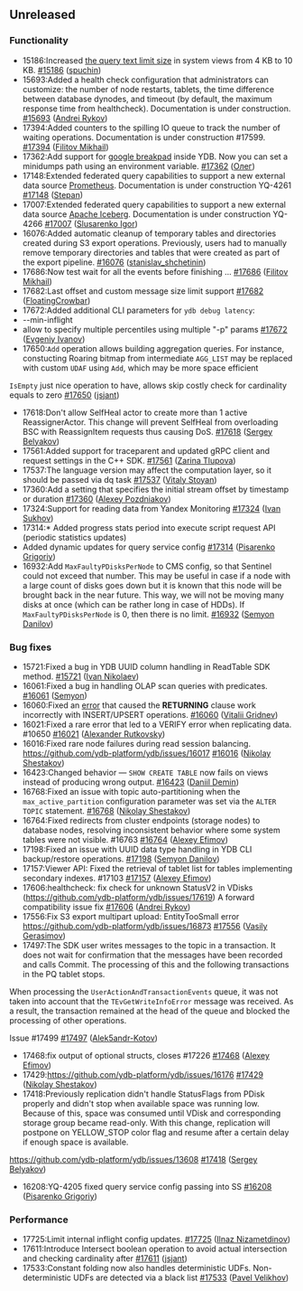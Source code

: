 ## Unreleased

### Functionality

* 15186:Increased [the query text limit size](../dev/system-views#query-metrics) in system views from 4 KB to 10 KB. [#15186](https://github.com/ydb-platform/ydb/pull/15186) ([spuchin](https://github.com/spuchin))
* 15693:Added a health check configuration that administrators can customize: the number of node restarts, tablets, the time difference between database dynodes,
and timeout (by default, the maximum response time from healthcheck). Documentation is under construction. [#15693](https://github.com/ydb-platform/ydb/pull/15693) ([Andrei Rykov](https://github.com/StekPerepolnen))
* 17394:Added counters to the spilling IO queue to track the number of waiting operations. Documentation is under construction #17599. [#17394](https://github.com/ydb-platform/ydb/pull/17394) ([Filitov Mikhail](https://github.com/lll-phill-lll))
* 17362:Add support for [google breakpad](https://chromium.googlesource.com/breakpad/breakpad) inside YDB. Now you can set a minidumps path using an environment variable.
[#17362](https://github.com/ydb-platform/ydb/pull/17362) ([Олег](https://github.com/iddqdex))
* 17148:Extended federated query capabilities to support a new external data source [Prometheus](https://en.wikipedia.org/wiki/Prometheus_(software)). Documentation is under construction YQ-4261 [#17148](https://github.com/ydb-platform/ydb/pull/17148) ([Stepan](https://github.com/pstpn))
* 17007:Extended federated query capabilities to support a new external data source [Apache Iceberg](https://iceberg.apache.org). Documentation is under construction YQ-4266 [#17007](https://github.com/ydb-platform/ydb/pull/17007) ([Slusarenko Igor](https://github.com/buhtr))
* 16076:Added automatic cleanup of temporary tables and directories created during S3 export operations. Previously, users had to manually remove temporary directories and tables that were created as part of the export pipeline. [#16076](https://github.com/ydb-platform/ydb/pull/16076) ([stanislav_shchetinin](https://github.com/stanislav-shchetinin))
* 17686:Now test wait for all the events before finishing
... [#17686](https://github.com/ydb-platform/ydb/pull/17686) ([Filitov Mikhail](https://github.com/lll-phill-lll))
* 17682:Last offset and custom message size limit support [#17682](https://github.com/ydb-platform/ydb/pull/17682) ([FloatingCrowbar](https://github.com/FloatingCrowbar))
* 17672:Added additional CLI parameters for `ydb debug latency`:
* --min-inflight
* allow to specify multiple percentiles using multiple "-p" params [#17672](https://github.com/ydb-platform/ydb/pull/17672) ([Evgeniy Ivanov](https://github.com/eivanov89))
* 17650:`Add` operation allows building aggregation queries. For instance, constucting Roaring bitmap from intermediate `AGG_LIST` may be replaced with custom `UDAF` using `Add`, which may be more space efficient

`IsEmpty` just nice operation to have, allows skip costly check for cardinality equals to zero [#17650](https://github.com/ydb-platform/ydb/pull/17650) ([jsjant](https://github.com/jsjant))
* 17618:Don't allow SelfHeal actor to create more than 1 active ReassignerActor. This change will prevent SelfHeal from overloading BSC with ReassignItem requests thus causing DoS. [#17618](https://github.com/ydb-platform/ydb/pull/17618) ([Sergey Belyakov](https://github.com/serbel324))
* 17561:Added support for traceparent and updated gRPC client and request settings in the C++ SDK. [#17561](https://github.com/ydb-platform/ydb/pull/17561) ([Zarina Tlupova](https://github.com/zarinatlupova))
* 17537:The language version may affect the computation layer, so it should be passed via dq task [#17537](https://github.com/ydb-platform/ydb/pull/17537) ([Vitaly Stoyan](https://github.com/vitstn))
* 17360:Add a setting that specifies the initial stream offset by timestamp or duration [#17360](https://github.com/ydb-platform/ydb/pull/17360) ([Alexey Pozdniakov](https://github.com/APozdniakov))
* 17324:Support for reading data from Yandex Monitoring [#17324](https://github.com/ydb-platform/ydb/pull/17324) ([Ivan Sukhov](https://github.com/evanevanevanevannnn))
* 17314:* Added progress stats period into execute script request API (periodic statistics updates)
* Added dynamic updates for query service config [#17314](https://github.com/ydb-platform/ydb/pull/17314) ([Pisarenko Grigoriy](https://github.com/GrigoriyPA))
* 16932:Add `MaxFaultyPDisksPerNode` to CMS config, so that Sentinel could not exceed that number. This may be useful in case if a node with a large count of disks goes down but it is known that this node will be brought back in the near future. This way, we will not be moving many disks at once (which can be rather long in case of HDDs). If `MaxFaultyPDisksPerNode` is 0, then there is no limit. [#16932](https://github.com/ydb-platform/ydb/pull/16932) ([Semyon Danilov](https://github.com/SammyVimes))

### Bug fixes

* 15721:Fixed a bug in YDB UUID column handling in ReadTable SDK method. [#15721](https://github.com/ydb-platform/ydb/pull/15721) ([Ivan Nikolaev](https://github.com/lex007in))
* 16061:Fixed a bug in handling OLAP scan queries with predicates. [#16061](https://github.com/ydb-platform/ydb/pull/16061) ([Semyon](https://github.com/swalrus1))
* 16060:Fixed an [error](https://github.com/ydb-platform/ydb/issues/15551) that caused the **RETURNING** clause  work incorrectly with INSERT/UPSERT operations. [#16060](https://github.com/ydb-platform/ydb/pull/16060) ([Vitalii Gridnev](https://github.com/gridnevvvit))
* 16021:Fixed a rare error that led to a VERIFY error when replicating data. #10650 [#16021](https://github.com/ydb-platform/ydb/pull/16021) ([Alexander Rutkovsky](https://github.com/alexvru))
* 16016:Fixed rare node failures during read session balancing. https://github.com/ydb-platform/ydb/issues/16017 [#16016](https://github.com/ydb-platform/ydb/pull/16016) ([Nikolay Shestakov](https://github.com/nshestakov))
* 16423:Changed behavior — `SHOW CREATE TABLE` now fails on views instead of producing wrong output. [#16423](https://github.com/ydb-platform/ydb/pull/16423) ([Daniil Demin](https://github.com/jepett0))
* 16768:Fixed an issue with topic auto-partitioning when the `max_active_partition` configuration parameter was set via the `ALTER TOPIC` statement. [#16768](https://github.com/ydb-platform/ydb/pull/16768) ([Nikolay Shestakov](https://github.com/nshestakov))
* 16764:Fixed redirects from cluster endpoints (storage nodes) to database nodes, resolving inconsistent behavior where some system tables were not visible. #16763 [#16764](https://github.com/ydb-platform/ydb/pull/16764) ([Alexey Efimov](https://github.com/adameat))
* 17198:Fixed an issue with UUID data type handling in YDB CLI backup/restore operations. [#17198](https://github.com/ydb-platform/ydb/pull/17198) ([Semyon Danilov](https://github.com/SammyVimes))
* 17157:Viewer API: Fixed the retrieval of tablet list for tables implementing secondary indexes. #17103 [#17157](https://github.com/ydb-platform/ydb/pull/17157) ([Alexey Efimov](https://github.com/adameat))
* 17606:healthcheck: fix check for unknown StatusV2 in VDisks (https://github.com/ydb-platform/ydb/issues/17619) А forward compatibility issue fix [#17606](https://github.com/ydb-platform/ydb/pull/17606) ([Andrei Rykov](https://github.com/StekPerepolnen))
* 17556:Fix S3 export multipart upload: EntityTooSmall error
https://github.com/ydb-platform/ydb/issues/16873 [#17556](https://github.com/ydb-platform/ydb/pull/17556) ([Vasily Gerasimov](https://github.com/UgnineSirdis))
* 17497:The SDK user writes messages to the topic in a transaction. It does not wait for confirmation that the messages have been recorded and calls Commit. The processing of this and the following transactions in the PQ tablet stops.

When processing the `UserActionAndTransactionEvents` queue, it was not taken into account that the `TEvGetWriteInfoError` message was received. As a result, the transaction remained at the head of the queue and blocked the processing of other operations.

Issue #17499 [#17497](https://github.com/ydb-platform/ydb/pull/17497) ([Alek5andr-Kotov](https://github.com/Alek5andr-Kotov))
* 17468:fix output of optional structs, closes #17226 [#17468](https://github.com/ydb-platform/ydb/pull/17468) ([Alexey Efimov](https://github.com/adameat))
* 17429:https://github.com/ydb-platform/ydb/issues/16176 [#17429](https://github.com/ydb-platform/ydb/pull/17429) ([Nikolay Shestakov](https://github.com/nshestakov))
* 17418:Previously replication didn't handle StatusFlags from PDisk properly and didn't stop when available space was running low. Because of this, space was consumed until VDisk and corresponding storage group became read-only. With this change, replication will postpone on YELLOW_STOP color flag and resume after a certain delay if enough space is available.

https://github.com/ydb-platform/ydb/issues/13608 [#17418](https://github.com/ydb-platform/ydb/pull/17418) ([Sergey Belyakov](https://github.com/serbel324))
* 16208:YQ-4205 fixed query service config passing into SS [#16208](https://github.com/ydb-platform/ydb/pull/16208) ([Pisarenko Grigoriy](https://github.com/GrigoriyPA))

### Performance

* 17725:Limit internal inflight config updates. [#17725](https://github.com/ydb-platform/ydb/pull/17725) ([Ilnaz Nizametdinov](https://github.com/CyberROFL))
* 17611:Introduce Intersect boolean operation to avoid actual intersection and checking cardinality after [#17611](https://github.com/ydb-platform/ydb/pull/17611) ([jsjant](https://github.com/jsjant))
* 17533:Constant folding now also handles deterministic UDFs.
Non-deterministic UDFs are detected via a black list [#17533](https://github.com/ydb-platform/ydb/pull/17533) ([Pavel Velikhov](https://github.com/pavelvelikhov))

